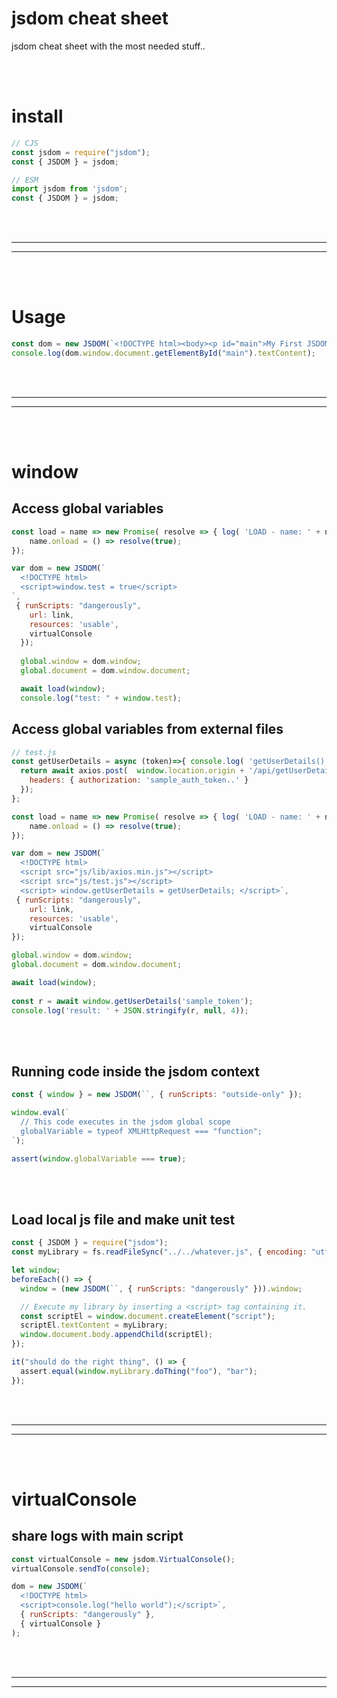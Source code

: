 # jsdom cheat sheet
jsdom cheat sheet with the most needed stuff..

<br>
<br>

# install
```javascript
// CJS
const jsdom = require("jsdom");
const { JSDOM } = jsdom;

// ESM
import jsdom from 'jsdom';
const { JSDOM } = jsdom;
```




<br><br>
 _____________________________________________________
 _____________________________________________________
<br><br>


# Usage

```javascript
const dom = new JSDOM(`<!DOCTYPE html><body><p id="main">My First JSDOM!</p></body>`);
console.log(dom.window.document.getElementById("main").textContent);
```



<br><br>
 _____________________________________________________
 _____________________________________________________
<br><br>

# window

## Access global variables
```javascript
const load = name => new Promise( resolve => { log( 'LOAD - name: ' + name );
    name.onload = () => resolve(true);
});

var dom = new JSDOM(`
  <!DOCTYPE html>
  <script>window.test = true</script>
`,
 { runScripts: "dangerously",
    url: link,
    resources: 'usable',
    virtualConsole
  });
  
  global.window = dom.window;
  global.document = dom.window.document;

  await load(window);
  console.log("test: " + window.test);
```


## Access global variables from external files
```javascript
// test.js
const getUserDetails = async (token)=>{ console.log( 'getUserDetails() - token: ' + token + '\nHost: ' + window.location.origin );
  return await axios.post(  window.location.origin + '/api/getUserDetails', { usertoken: token  }, {
    headers: { authorization: 'sample_auth_token..' }
  });
};
```

```javascript
const load = name => new Promise( resolve => { log( 'LOAD - name: ' + name );
    name.onload = () => resolve(true);
});

var dom = new JSDOM(`
  <!DOCTYPE html>
  <script src="js/lib/axios.min.js"></script>
  <script src="js/test.js"></script>
  <script> window.getUserDetails = getUserDetails; </script>`,
 { runScripts: "dangerously",
    url: link,
    resources: 'usable',
    virtualConsole
});

global.window = dom.window;
global.document = dom.window.document;

await load(window);
  
const r = await window.getUserDetails('sample_token');
console.log('result: ' + JSON.stringify(r, null, 4));
```

<br><br>
## Running code inside the jsdom context
```javascript
const { window } = new JSDOM(``, { runScripts: "outside-only" });

window.eval(`
  // This code executes in the jsdom global scope
  globalVariable = typeof XMLHttpRequest === "function";
`);

assert(window.globalVariable === true);
```


<br><br>

## Load local js file and make unit test
```javascript
const { JSDOM } = require("jsdom");
const myLibrary = fs.readFileSync("../../whatever.js", { encoding: "utf-8" });

let window;
beforeEach(() => {
  window = (new JSDOM(``, { runScripts: "dangerously" })).window;

  // Execute my library by inserting a <script> tag containing it.
  const scriptEl = window.document.createElement("script");
  scriptEl.textContent = myLibrary;
  window.document.body.appendChild(scriptEl);
});

it("should do the right thing", () => {
  assert.equal(window.myLibrary.doThing("foo"), "bar");
});
```

<br><br>
 _____________________________________________________
 _____________________________________________________
<br><br>


# virtualConsole

## share logs with main script
```javascript
const virtualConsole = new jsdom.VirtualConsole();
virtualConsole.sendTo(console);

dom = new JSDOM(`
  <!DOCTYPE html>
  <script>console.log("hello world");</script>`,
  { runScripts: "dangerously" },
  { virtualConsole }
);
```

<br>
<br>

 _____________________________________________________
 _____________________________________________________
 

<br>
<br>
